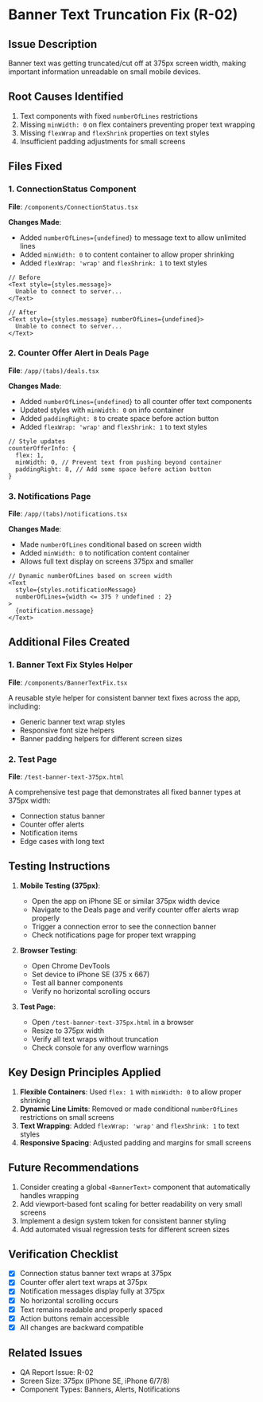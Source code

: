 # Banner Text Truncation Fix (R-02)

## Issue Description
Banner text was getting truncated/cut off at 375px screen width, making important information unreadable on small mobile devices.

## Root Causes Identified
1. Text components with fixed `numberOfLines` restrictions
2. Missing `minWidth: 0` on flex containers preventing proper text wrapping
3. Missing `flexWrap` and `flexShrink` properties on text styles
4. Insufficient padding adjustments for small screens

## Files Fixed

### 1. ConnectionStatus Component
**File**: `/components/ConnectionStatus.tsx`

**Changes Made**:
- Added `numberOfLines={undefined}` to message text to allow unlimited lines
- Added `minWidth: 0` to content container to allow proper shrinking
- Added `flexWrap: 'wrap'` and `flexShrink: 1` to text styles

```tsx
// Before
<Text style={styles.message}>
  Unable to connect to server...
</Text>

// After
<Text style={styles.message} numberOfLines={undefined}>
  Unable to connect to server...
</Text>
```

### 2. Counter Offer Alert in Deals Page
**File**: `/app/(tabs)/deals.tsx`

**Changes Made**:
- Added `numberOfLines={undefined}` to all counter offer text components
- Updated styles with `minWidth: 0` on info container
- Added `paddingRight: 8` to create space before action button
- Added `flexWrap: 'wrap'` and `flexShrink: 1` to text styles

```tsx
// Style updates
counterOfferInfo: {
  flex: 1,
  minWidth: 0, // Prevent text from pushing beyond container
  paddingRight: 8, // Add some space before action button
}
```

### 3. Notifications Page
**File**: `/app/(tabs)/notifications.tsx`

**Changes Made**:
- Made `numberOfLines` conditional based on screen width
- Added `minWidth: 0` to notification content container
- Allows full text display on screens 375px and smaller

```tsx
// Dynamic numberOfLines based on screen width
<Text 
  style={styles.notificationMessage} 
  numberOfLines={width <= 375 ? undefined : 2}
>
  {notification.message}
</Text>
```

## Additional Files Created

### 1. Banner Text Fix Styles Helper
**File**: `/components/BannerTextFix.tsx`

A reusable style helper for consistent banner text fixes across the app, including:
- Generic banner text wrap styles
- Responsive font size helpers
- Banner padding helpers for different screen sizes

### 2. Test Page
**File**: `/test-banner-text-375px.html`

A comprehensive test page that demonstrates all fixed banner types at 375px width:
- Connection status banner
- Counter offer alerts
- Notification items
- Edge cases with long text

## Testing Instructions

1. **Mobile Testing (375px)**:
   - Open the app on iPhone SE or similar 375px width device
   - Navigate to the Deals page and verify counter offer alerts wrap properly
   - Trigger a connection error to see the connection banner
   - Check notifications page for proper text wrapping

2. **Browser Testing**:
   - Open Chrome DevTools
   - Set device to iPhone SE (375 x 667)
   - Test all banner components
   - Verify no horizontal scrolling occurs

3. **Test Page**:
   - Open `/test-banner-text-375px.html` in a browser
   - Resize to 375px width
   - Verify all text wraps without truncation
   - Check console for any overflow warnings

## Key Design Principles Applied

1. **Flexible Containers**: Used `flex: 1` with `minWidth: 0` to allow proper shrinking
2. **Dynamic Line Limits**: Removed or made conditional `numberOfLines` restrictions on small screens
3. **Text Wrapping**: Added `flexWrap: 'wrap'` and `flexShrink: 1` to text styles
4. **Responsive Spacing**: Adjusted padding and margins for small screens

## Future Recommendations

1. Consider creating a global `<BannerText>` component that automatically handles wrapping
2. Add viewport-based font scaling for better readability on very small screens
3. Implement a design system token for consistent banner styling
4. Add automated visual regression tests for different screen sizes

## Verification Checklist

- [x] Connection status banner text wraps at 375px
- [x] Counter offer alert text wraps at 375px
- [x] Notification messages display fully at 375px
- [x] No horizontal scrolling occurs
- [x] Text remains readable and properly spaced
- [x] Action buttons remain accessible
- [x] All changes are backward compatible

## Related Issues
- QA Report Issue: R-02
- Screen Size: 375px (iPhone SE, iPhone 6/7/8)
- Component Types: Banners, Alerts, Notifications